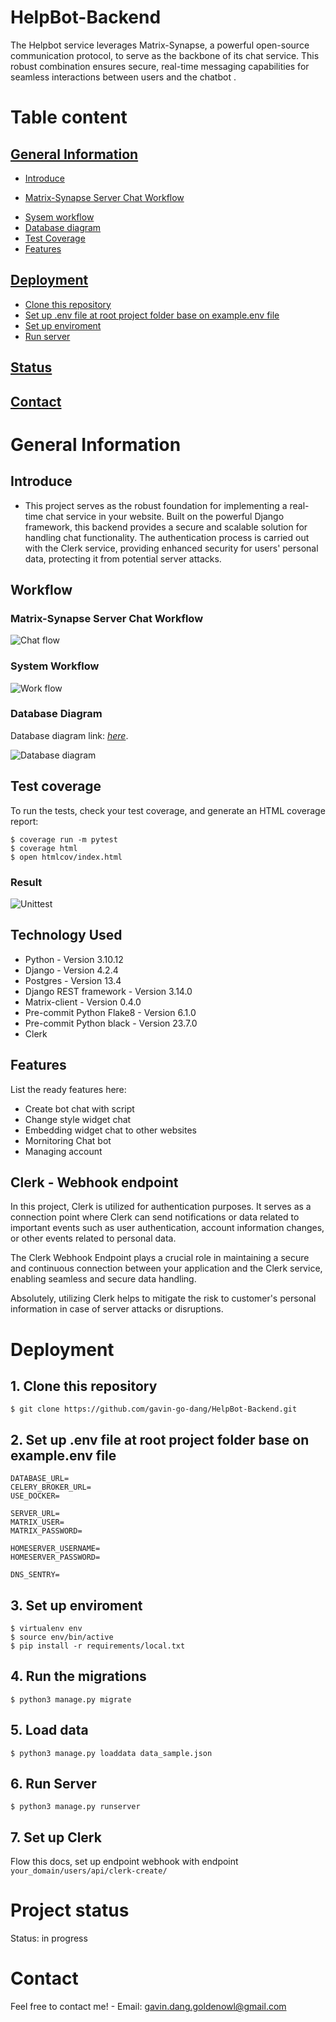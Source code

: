 # HelpBot-Backend

The Helpbot service leverages Matrix-Synapse, a powerful open-source communication protocol, to serve as the backbone of its chat service. This robust combination ensures secure, real-time messaging capabilities for seamless interactions between users and the chatbot .


# Table content

## [General Information](#general-information)

- [Introduce](#introduce)
* [Matrix-Synapse Server Chat Workflow](#matrix-synapse-server-chat-workflow)
- [Sysem workflow](#system-workflow)
- [Database diagram](#database-diagram)
- [Test Coverage](#test-coverage)
- [Features](#features)

## [Deployment](#deployment)

- [Clone this repository](#1-clone-this-repository)
- [Set up .env file at root project folder base on example.env file](#2-set-up-env-file-at-root-project-folder-base-on-exampleenv-file)
- [Set up enviroment](#3-set-up-enviroment)
- [Run server](#6-run-server)

## [Status](#status)

## [Contact](#contact)

# General Information

## Introduce

- This project serves as the robust foundation for implementing a real-time chat service in your website. Built on the powerful Django framework, this backend provides a secure and scalable solution for handling chat functionality. The authentication process is carried out with the Clerk service, providing enhanced security for users' personal data, protecting it from potential server attacks.

## Workflow

### Matrix-Synapse Server Chat Workflow

![Chat flow](/readme_img/matrix_synapse.png)

### System Workflow

![Work flow](/readme_img/system_work_flow.png)

### Database Diagram

Database diagram link: [_here_](https://www.mermaidchart.com/raw/2f76a97a-6dbc-4f46-a8ea-ad516bb257db?theme=light&version=v0.1&format=svg).

![Database diagram](/readme_img/dbdiagram.png)

## Test coverage

To run the tests, check your test coverage, and generate an HTML coverage report:

    $ coverage run -m pytest
    $ coverage html
    $ open htmlcov/index.html

### Result

![Unittest](/readme_img/unittest.png)

## Technology Used

- Python - Version 3.10.12
- Django - Version 4.2.4
- Postgres - Version 13.4
- Django REST framework - Version 3.14.0
- Matrix-client - Version 0.4.0
- Pre-commit Python Flake8 - Version 6.1.0
- Pre-commit Python black - Version 23.7.0
- Clerk

## Features

List the ready features here:

- Create bot chat with script
- Change style widget chat
- Embedding widget chat to other websites
- Mornitoring Chat bot
- Managing account

## Clerk - Webhook endpoint
In this project, Clerk is utilized for authentication purposes. It serves as a connection point where Clerk can send notifications or data related to important events such as user authentication, account information changes, or other events related to personal data.

The Clerk Webhook Endpoint plays a crucial role in maintaining a secure and continuous connection between your application and the Clerk service, enabling seamless and secure data handling.

Absolutely, utilizing Clerk helps to mitigate the risk to customer's personal information in case of server attacks or disruptions.

# Deployment

## 1. Clone this repository

    $ git clone https://github.com/gavin-go-dang/HelpBot-Backend.git

## 2. Set up .env file at root project folder base on **example.env** file

```
DATABASE_URL=
CELERY_BROKER_URL=
USE_DOCKER=

SERVER_URL=
MATRIX_USER=
MATRIX_PASSWORD=

HOMESERVER_USERNAME=
HOMESERVER_PASSWORD=

DNS_SENTRY=
```

## 3. Set up enviroment

    $ virtualenv env
    $ source env/bin/active
    $ pip install -r requirements/local.txt

## 4. Run the migrations

    $ python3 manage.py migrate

## 5. Load data

    $ python3 manage.py loaddata data_sample.json

## 6. Run Server

    $ python3 manage.py runserver

## 7. Set up Clerk
 Flow this docs, set up endpoint webhook with endpoint  `your_domain/users/api/clerk-create/`

# Project status

Status: in progress

# Contact

Feel free to contact me! - Email: gavin.dang.goldenowl@gmail.com
